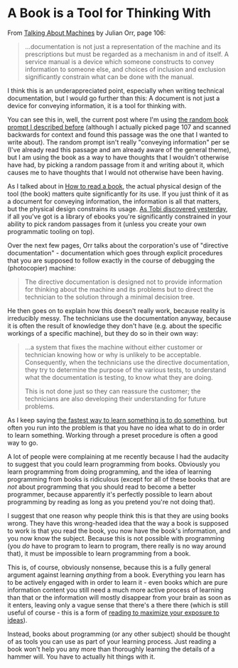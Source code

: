 # A Book is a Tool for Thinking With

From [Talking About Machines](https://amzn.to/2WYeYew) by Julian Orr, page 106:

> ...documentation is not just a representation of the machine and its prescriptions but must be regarded as a mechanism in and of itself. A service manual is a device which someone constructs to convey information to someone else, and choices of inclusion and exclusion significantly constrain what can be done with the manual.

I think this is an underappreciated point, especially when writing technical documentation, but I would go further than this: A document is not just a device for conveying information, it is a tool for thinking with.

You can see this in, well, the current post where I'm using [the random book prompt I described before](https://notebook.drmaciver.com/posts/2020-06-08-10:11.html) (although I actually picked page 107 and scanned backwards for context and found this passage was the one that I wanted to write about).
The random prompt isn't really "conveying information" per se (I've already read this passage and am already aware of the general theme), but I am using the book as a way to have thoughts that I wouldn't otherwise have had, by picking a random passage from it and writing about it, which causes me to have thoughts that I would not otherwise have been having.

As I talked about in [How to read a book](https://notebook.drmaciver.com/posts/2020-05-13-09:56.html), the actual physical design of the tool (the book) matters quite significantly for its use. If you just think of it as a document for conveying information, the information is all that matters, but the physical design constrains its usage. [As Tobi discovered yesterday](https://ramble.rixx.de/2020/06/08/a-blog-upon-the-deep.html), if all you've got is a library of ebooks you're significantly constrained in your ability to pick random passages from it (unless you create your own programmatic tooling on top).

Over the next few pages, Orr talks about the corporation's use of "directive documentation" - documentation which goes through explicit procedures that you are supposed to follow exactly in the course of debugging the (photocopier) machine:

> The directive documentation is designed not to provide information for thinking about the machine and its problems but to direct the technician to the solution through a minimal decision tree.

He then goes on to explain how this doesn't really work, because reality is irreducibly messy. The technicians use the documentation anyway, because it is often the result of knowledge they don't have (e.g. about the specific workings of a specific machine), but they do so in their own way:

> ...a system that fixes the machine without either customer or technician knowing how or why is unlikely to be acceptable. Consequently, when the technicians use the directive documentation, they try to determine the purpose of the various tests, to understand what the documentation is testing, to know what they are doing.
>
> This is not done just so they can reassure the customer; the technicians are also developing their understanding for future problems.

As I keep saying [the fastest way to learn something is to do something](https://notebook.drmaciver.com/posts/2020-02-26-16:07.html), but often you run into the problem is that you have no idea what to do in order to learn something. Working through a preset procedure is often a good way to go.

A lot of people were complaining at me recently because I had the audacity to suggest that you could learn programming from books. Obviously you learn programming from doing programming, and the idea of learning programming from books is ridiculous (except for all of these books that are *not* about programming that you should read to become a better programmer, because apparently it's perfectly possible to learn about programming by reading as long as you pretend you're not doing that).

I suggest that one reason why people think this is that they are using books wrong. They have this wrong-headed idea that the way a book is supposed to work is that you read the book, you now have the book's information, and you now know the subject. Because this is not possible with programming (you *do* have to program to learn to program, there really is no way around that), it must be impossible to learn programming from a book.

This is, of course, obviously nonsense, because this is a fully general argument against learning *anything* from a book. Everything you learn has to be actively engaged with in order to learn it - even books which are pure information content you still need a much more active process of learning than that or the information will mostly disappear from your brain as soon as it enters, leaving only a vague sense that there's a there there (which is still useful of course - this is a form of [reading to maximize your exposure to ideas](https://jmestn.com/15485/naval-doesn-t-take-notes)).

Instead, books about programming (or any other subject) should be thought of as tools you can use as part of your learning process. Just reading a book won't help you any more than thoroughly learning the details of a hammer will. You have to actually hit things with it. 
